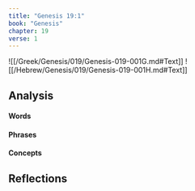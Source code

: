 ```yaml
---
title: "Genesis 19:1"
book: "Genesis"
chapter: 19
verse: 1
---
```

![[/Greek/Genesis/019/Genesis-019-001G.md#Text]]
![[/Hebrew/Genesis/019/Genesis-019-001H.md#Text]]

## Analysis

#### Words

#### Phrases

#### Concepts

## Reflections

